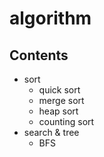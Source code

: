 algorithm
=================

## Contents
* sort
  * quick sort
  * merge sort
  * heap sort
  * counting sort
* search & tree
  * BFS
